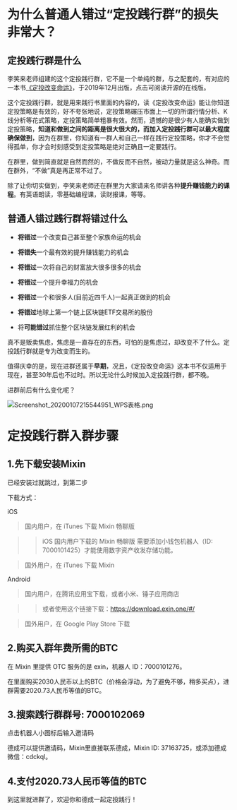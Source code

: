 # 为什么普通人错过“定投践行群”的损失非常大？

## 定投践行群是什么

李笑来老师组建的这个定投践行群，它不是一个单纯的群，与之配套的，有对应的一本书[《定投改变命运》](https://onregularinvesting.com)，于2019年12月出版，点击可阅读开源的在线版。

这个定投践行群，就是用来践行书里面的内容的，读《定投改变命运》能让你知道定投策略是有效的，好不夸张地说，定投策略碾压市面上一切的所谓行情分析、K线分析等花式策略，定投策略简单粗暴有效。然而，遗憾的是很少有人能确实做到定投策略，**知道和做到之间的距离是很大很大的，而加入定投践行群可以最大程度确保做到**，因为在群里，你知道有一群人和自己一样在践行定投策略，你才不会觉得孤单，你才会时刻感受到定投策略是绝对正确且一定要践行。

在群里，做到简直就是自然而然的，不做反而不自然，被动力量就是这么神奇。而在群外，“不做”真是再正常不过了。

除了让你切实做到，李笑来老师还在群里为大家请来名师讲各种**提升赚钱能力的课程**。有英语朗读，零基础编程课，读财报课，等等。



## 普通人错过践行群将错过什么

* **将错过**一个改变自己甚至整个家族命运的机会

* **将错失**一个最有效的提升赚钱能力的机会

* **将错过**一次将自己的财富放大很多很多的机会

* **将错过**一个提升幸福力的机会

* **将错过**一个和很多人(目前近四千人)一起真正做到的机会

* **将错过**地球上第一个链上区块链ETF交易所的股份

* 将**可能错过**抓住整个区块链发展红利的机会

真不是贩卖焦虑，焦虑是一直存在的东西，可怕的是焦虑过，却改变不了什么。定投践行群就是专为改变而生的。

值得庆幸的是，现在进群还属于**早期**，况且，《定投改变命运》这本书不仅适用于现在，甚至30年后也不过时。所以无论什么时候加入定投践行群，都不晚。


进群前后有什么变化呢？

![Screenshot_20200107215544951_WPS表格.png](https://wg.isdot.net/api/un/img?key=user-upload/12123709/869537ec4c940469.png)

# 定投践行群入群步骤

## 1.先下载安装Mixin

已经安装过就跳过，到第二步

下载方式：

iOS
> 国内用户，在 iTunes 下载 Mixin 畅聊版

>> iOS 国内用户下载的 Mixin 畅聊版 需要添加小钱包机器人（ID: 7000101425）才能使用数字资产收发存储功能。

> 国外用户，在 iTunes 下载 Mixin 

Android
> 国内用户，在腾讯应用宝下载，或者小米、锤子应用商店

>> 或者使用这个链接下载：https://download.exin.one/#/

> 国外用户，在 Google Play Store 下载

## 2.购买入群年费所需的BTC

在 Mixin 里提供 OTC 服务的是 exin，机器人 ID：7000101276。

在里面购买2030人民币以上的BTC（价格会浮动，为了避免不够，稍多买点），进群需要2020.73人民币等值的BTC。

## 3.搜索践行群群号: 7000102069

点击机器人小图标后输入邀请码

德成可以提供邀请码，Mixin里直接联系德成，Mixin ID: 37163725，或添加德成微信：cdckql。

## 4.支付2020.73人民币等值的BTC

到这里就进群了，欢迎你和德成一起定投践行！
